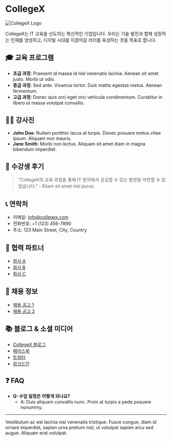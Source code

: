 # CollegeX

![CollegeX Logo](https://github.com/CollegeXYZ/CollegeXYZ/assets/167182559/fa455166-024a-4699-9cb4-0933ca46baae)

CollegeX는 IT 교육을 선도하는 혁신적인 기업입니다. 우리는 기술 발전과 함께 성장하는 인재를 양성하고, 디지털 시대를 이끌어갈 리더를 육성하는 것을 목표로 합니다.

## 🎓 교육 프로그램

- **초급 과정**: Praesent id massa id nisl venenatis lacinia. Aenean sit amet justo. Morbi ut odio.
- **중급 과정**: Sed ante. Vivamus tortor. Duis mattis egestas metus. Aenean fermentum.
- **고급 과정**: Donec quis orci eget orci vehicula condimentum. Curabitur in libero ut massa volutpat convallis.

## 👨‍🏫 강사진

- **John Doe**: Nullam porttitor lacus at turpis. Donec posuere metus vitae ipsum. Aliquam non mauris.
- **Jane Smith**: Morbi non lectus. Aliquam sit amet diam in magna bibendum imperdiet.

## 💬 수강생 후기

> "CollegeX의 교육 과정을 통해 IT 분야에서 성공할 수 있는 발판을 마련할 수 있었습니다." - Etiam sit amet nisl purus.

## 📞 연락처

- 이메일: info@collegex.com
- 전화번호: +1 (123) 456-7890
- 주소: 123 Main Street, City, Country

## 🤝 협력 파트너

- [회사 A](https://www.companya.com/)
- [회사 B](https://www.companyb.com/)
- [회사 C](https://www.companyc.com/)

## 🚀 채용 정보

- [채용 공고 1](https://www.collegex.com/careers/job1)
- [채용 공고 2](https://www.collegex.com/careers/job2)

## 📚 블로그 & 소셜 미디어

- [CollegeX 블로그](https://www.collegex.com/blog)
- [페이스북](https://www.facebook.com/collegex)
- [트위터](https://www.twitter.com/collegex)
- [링크드인](https://www.linkedin.com/company/collegex)

## ❓ FAQ

- **Q: 수업 일정은 어떻게 되나요?**
  - A: Duis aliquam convallis nunc. Proin at turpis a pede posuere nonummy.

---

Vestibulum ac est lacinia nisi venenatis tristique. Fusce congue, diam id ornare imperdiet, sapien urna pretium nisl, ut volutpat sapien arcu sed augue. Aliquam erat volutpat.
